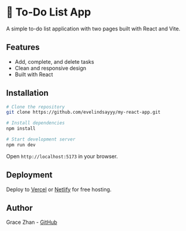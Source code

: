 # 📝 To-Do List App

A simple to-do list application with two pages built with React and Vite.

## Features

- Add, complete, and delete tasks
- Clean and responsive design
- Built with React

## Installation

```bash
# Clone the repository
git clone https://github.com/evelindsayyy/my-react-app.git

# Install dependencies
npm install

# Start development server
npm run dev
```

Open `http://localhost:5173` in your browser.

## Deployment

Deploy to [Vercel](https://vercel.com) or [Netlify](https://netlify.com) for free hosting.

## Author

Grace Zhan - [GitHub](https://github.com/evelindsayyy)
